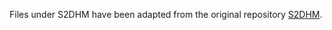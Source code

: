 Files under S2DHM have been adapted from the original repository [S2DHM](https://github.com/germain-hug/S2DHM).
